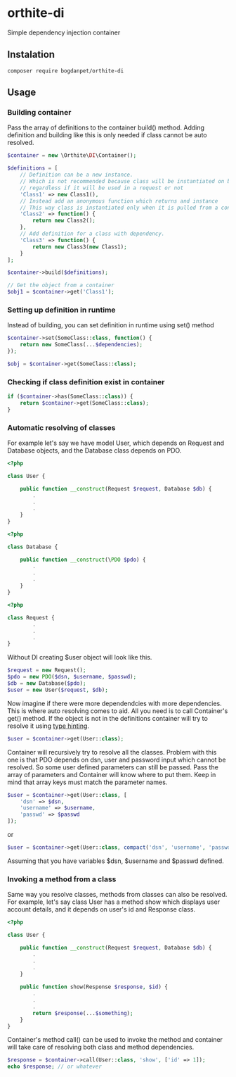 # orthite-di
Simple dependency injection container

## Instalation

```
composer require bogdanpet/orthite-di
```

## Usage

### Building container
Pass the array of definitions to the container build() method.
Adding definition and building like this is only needed if class cannot be auto resolved.

```php
$container = new \Orthite\DI\Container();

$definitions = [
    // Definition can be a new instance.
    // Which is not recommended because class will be instantiated on build
    // regardless if it will be used in a request or not
    'Class1' => new Class1(),
    // Instead add an anonymous function which returns and instance
    // This way class is instantiated only when it is pulled from a container.
    'Class2' => function() {
        return new Class2();
    },
    // Add definition for a class with dependency.
    'Class3' => function() {
        return new Class3(new Class1);
    }
];

$container->build($definitions);

// Get the object from a container
$obj1 = $container->get('Class1');
```

### Setting up definition in runtime
Instead of building, you can set definition in runtime using set() method

```php
$container->set(SomeClass::class, function() {
    return new SomeClass(...$dependencies);
});

$obj = $container->get(SomeClass::class);
```

### Checking if class definition exist in container

```php
if ($container->has(SomeClass::class)) {
    return $container->get(SomeClass::class);
}
```

### Automatic resolving of classes
For example let's say we have model User, which depends on Request and Database objects, and the Database class depends on PDO.

```php
<?php

class User {

    public function __construct(Request $request, Database $db) {
        .
        .
        .
    }
}
```

```php
<?php

class Database {

    public function __construct(\PDO $pdo) {
        .
        .
        .
    }
}
```

```php
<?php

class Request {
        .
        .
        .
}
```

Without DI creating $user object will look like this.

```php
$request = new Request();
$pdo = new PDO($dsn, $username, $passwd);
$db = new Database($pdo);
$user = new User($request, $db);
```

Now imagine if there were more dependendcies with more dependencies. This is where auto resolving comes to aid. All you need is to call Container's get() method. If the object is not in the definitions container will try to resolve it using [type hinting](http://php.net/manual/en/functions.arguments.php#functions.arguments.type-declaration).

```php
$user = $container->get(User::class);
```

Container will recursively try to resolve all the classes. Problem with this one is that PDO depends on dsn, user and password input which cannot be resolved. So some user defined parameters can still be passed.
Pass the array of parameters and Container will know where to put them. Keep in mind that array keys must match the parameter names.

```php
$user = $container->get(User::class, [
    'dsn' => $dsn,
    'username' => $username,
    'passwd' => $passwd
]);
```
or
```php
$user = $container->get(User::class, compact('dsn', 'username', 'passwd');
```
Assuming that you have variables $dsn, $username and $passwd defined.

### Invoking a method from a class
Same way you resolve classes, methods from classes can also be resolved. For example, let's say class User has a method show which displays user account details, and it depends on user's id and Response class.

```php
<?php

class User {

    public function __construct(Request $request, Database $db) {
        .
        .
        .
    }
    
    public function show(Response $response, $id) {
        .
        .
        .
        return $response(...$something);
    }
}
```

Container's method call() can be used to invoke the method and container will take care of resolving both class and method dependencies.

```php
$response = $container->call(User::class, 'show', ['id' => 1]);
echo $response; // or whatever
```
